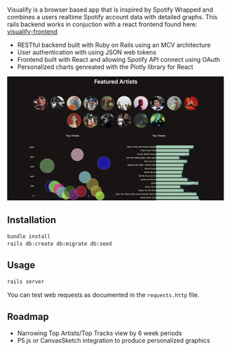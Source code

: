 # <Spotify Data Visualizer>

Visualify is a browser based app that is inspired by Spotify Wrapped and combines a users realtime Spotify account data with detailed graphs. This rails backend works in conjuction with a react frontend found here: [visualify-frontend](https://github.com/gracemanzon/visualify-frontend)

- RESTful backend built with Ruby on Rails using an MCV architecture
- User authentication with using JSON web tokens
- Frontend built with React and allowing Spotify API connect using OAuth
- Personalized charts genreated with the Plotly library for React

![screenshot](/assets/visualify-preview.png)

## Installation

```bash
bundle install
rails db:create db:migrate db:seed
```

## Usage

```bash
rails server
```

You can test web requests as documented in the `requests.http` file.

## Roadmap

- Narrowing Top Artists/Top Tracks view by 6 week periods
- P5.js or CanvasSketch integration to produce personalized graphics
